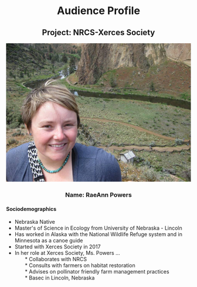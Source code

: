<div align="center">  

# Audience Profile  

## Project: NRCS-Xerces Society       


![Alt text](https://github.com/Abdulelah01/EUREKA/blob/master/AudienceProfile/Rae_Powers.jpg)


### Name: RaeAnn Powers
</div>  

#### Sociodemographics

* Nebraska Native  
* Master's of Science in Ecology from University of Nebraska - Lincoln  
* Has worked in Alaska with the National Wildlife Refuge system and in Minnesota as a canoe guide
* Started with Xerces Society in 2017
* In her role at Xerces Society, Ms. Powers ...  
&nbsp;&nbsp;&nbsp;&nbsp;&nbsp;&nbsp; * Collaborates with NRCS  
&nbsp;&nbsp;&nbsp;&nbsp;&nbsp;&nbsp; * Consults with farmers on habitat restoration  
&nbsp;&nbsp;&nbsp;&nbsp;&nbsp;&nbsp; * Advises on pollinator friendly farm management practices  
&nbsp;&nbsp;&nbsp;&nbsp;&nbsp;&nbsp; * Basec in Lincoln, Nebraska  



